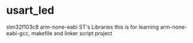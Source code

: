 # usart_led
stm32f103c8  arm-none-eabi ST's Libraries
this is for learning arm-none-eabi-gcc, makefile and linker script project
